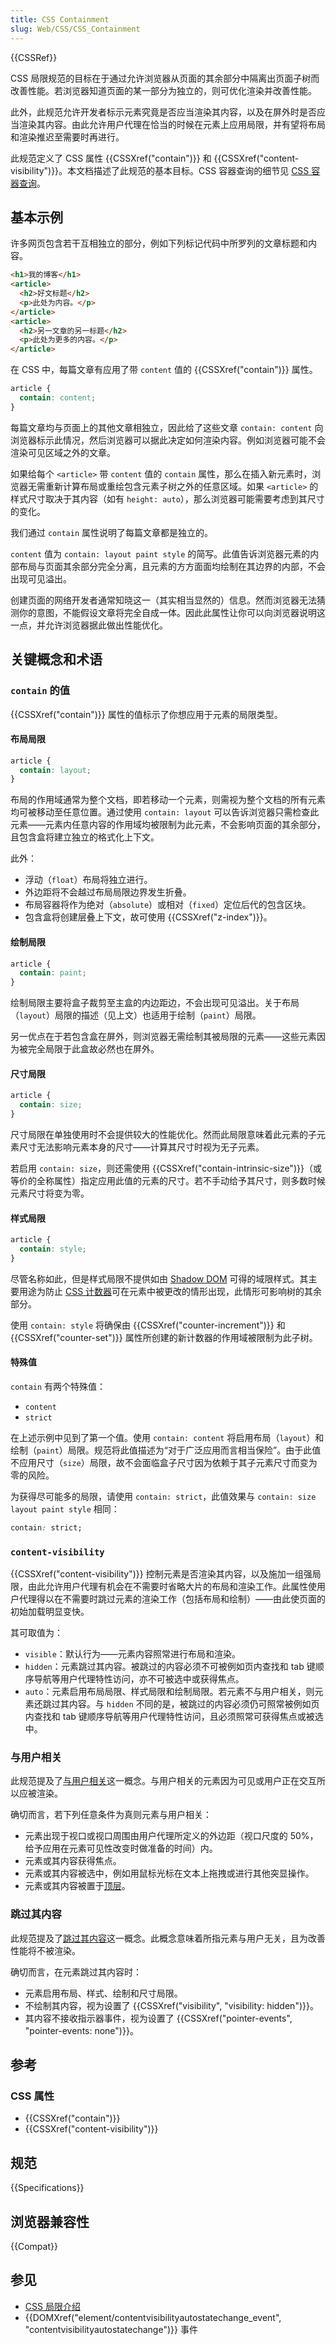 ```yaml
---
title: CSS Containment
slug: Web/CSS/CSS_Containment
---
```


{{CSSRef}}

CSS 局限规范的目标在于通过允许浏览器从页面的其余部分中隔离出页面子树而改善性能。若浏览器知道页面的某一部分为独立的，则可优化渲染并改善性能。

此外，此规范允许开发者标示元素究竟是否应当渲染其内容，以及在屏外时是否应当渲染其内容。由此允许用户代理在恰当的时候在元素上应用局限，并有望将布局和渲染推迟至需要时再进行。

此规范定义了 CSS 属性 {{CSSXref("contain")}} 和 {{CSSXref("content-visibility")}}。本文档描述了此规范的基本目标。CSS 容器查询的细节见 [CSS 容器查询](/zh-CN/docs/Web/CSS/CSS_Container_Queries)。

## 基本示例

许多网页包含若干互相独立的部分，例如下列标记代码中所罗列的文章标题和内容。

```html
<h1>我的博客</h1>
<article>
  <h2>好文标题</h2>
  <p>此处为内容。</p>
</article>
<article>
  <h2>另一文章的另一标题</h2>
  <p>此处为更多的内容。</p>
</article>
```

在 CSS 中，每篇文章有应用了带 `content` 值的 {{CSSXref("contain")}} 属性。

```css
article {
  contain: content;
}
```

每篇文章均与页面上的其他文章相独立，因此给了这些文章 `contain: content` 向浏览器标示此情况，然后浏览器可以据此决定如何渲染内容。例如浏览器可能不会渲染可见区域之外的文章。

如果给每个 `<article>` 带 `content` 值的 `contain` 属性，那么在插入新元素时，浏览器无需重新计算布局或重绘包含元素子树之外的任意区域。如果 `<article>` 的样式尺寸取决于其内容（如有 `height: auto`），那么浏览器可能需要考虑到其尺寸的变化。

我们通过 `contain` 属性说明了每篇文章都是独立的。

`content` 值为 `contain: layout paint style` 的简写。此值告诉浏览器元素的内部布局与页面其余部分完全分离，且元素的方方面面均绘制在其边界的内部，不会出现可见溢出。

创建页面的网络开发者通常知晓这一（其实相当显然的）信息。然而浏览器无法猜测你的意图，不能假设文章将完全自成一体。因此此属性让你可以向浏览器说明这一点，并允许浏览器据此做出性能优化。

## 关键概念和术语

### `contain` 的值

{{CSSXref("contain")}} 属性的值标示了你想应用于元素的局限类型。

#### 布局局限

```css
article {
  contain: layout;
}
```

布局的作用域通常为整个文档，即若移动一个元素，则需视为整个文档的所有元素均可被移动至任意位置。通过使用 `contain: layout` 可以告诉浏览器只需检查此元素——元素内任意内容的作用域均被限制为此元素，不会影响页面的其余部分，且包含盒将建立独立的格式化上下文。

此外：

- 浮动（`float`）布局将独立进行。
- 外边距将不会越过布局局限边界发生折叠。
- 布局容器将作为绝对（`absolute`）或相对（`fixed`）定位后代的包含区块。
- 包含盒将创建层叠上下文，故可使用 {{CSSXref("z-index")}}。

#### 绘制局限

```css
article {
  contain: paint;
}
```

绘制局限主要将盒子裁剪至主盒的内边距边，不会出现可见溢出。关于布局（`layout`）局限的描述（见上文）也适用于绘制（`paint`）局限。

另一优点在于若包含盒在屏外，则浏览器无需绘制其被局限的元素——这些元素因为被完全局限于此盒故必然也在屏外。

#### 尺寸局限

```css
article {
  contain: size;
}
```

尺寸局限在单独使用时不会提供较大的性能优化。然而此局限意味着此元素的子元素尺寸无法影响元素本身的尺寸——计算其尺寸时视为无子元素。

若启用 `contain: size`，则还需使用 {{CSSXref("contain-intrinsic-size")}}（或等价的全称属性）指定应用此值的元素的尺寸。若不手动给予其尺寸，则多数时候元素尺寸将变为零。

#### 样式局限

```css
article {
  contain: style;
}
```

尽管名称如此，但是样式局限不提供如由 [Shadow DOM](/zh-CN/docs/Web/API/Web_components/Using_shadow_DOM) 可得的域限样式。其主要用途为防止 [CSS 计数器](/zh-CN/docs/Web/CSS/CSS_Counter_Styles/Using_CSS_counters)可在元素中被更改的情形出现，此情形可影响树的其余部分。

使用 `contain: style` 将确保由 {{CSSXref("counter-increment")}} 和 {{CSSXref("counter-set")}} 属性所创建的新计数器的作用域被限制为此子树。

#### 特殊值

`contain` 有两个特殊值：

- `content`
- `strict`

在上述示例中见到了第一个值。使用 `contain: content` 将启用布局（`layout`）和绘制（`paint`）局限。规范将此值描述为“对于广泛应用而言相当保险”。由于此值不应用尺寸（`size`）局限，故不会面临盒子尺寸因为依赖于其子元素尺寸而变为零的风险。

为获得尽可能多的局限，请使用 `contain: strict`，此值效果与 `contain: size layout paint style` 相同：

```css
contain: strict;
```

### `content-visibility`

{{CSSXref("content-visibility")}} 控制元素是否渲染其内容，以及施加一组强局限，由此允许用户代理有机会在不需要时省略大片的布局和渲染工作。此属性使用户代理得以在不需要时跳过元素的渲染工作（包括布局和绘制）——由此使页面的初始加载明显变快。

其可取值为：

- `visible`：默认行为——元素内容照常进行布局和渲染。
- `hidden`：元素跳过其内容。被跳过的内容必须不可被例如页内查找和 tab 键顺序导航等用户代理特性访问，亦不可被选中或获得焦点。
- `auto`：元素启用布局局限、样式局限和绘制局限。若元素不与用户相关，则元素还跳过其内容。与 `hidden` 不同的是，被跳过的内容必须仍可照常被例如页内查找和 tab 键顺序导航等用户代理特性访问，且必须照常可获得焦点或被选中。

### 与用户相关

此规范提及了[与用户相关](https://w3c.github.io/csswg-drafts/css-contain/#relevant-to-the-user)这一概念。与用户相关的元素因为可见或用户正在交互所以应被渲染。

确切而言，若下列任意条件为真则元素与用户相关：

- 元素出现于视口或视口周围由用户代理所定义的外边距（视口尺度的 50%，给予应用在元素可见性改变时做准备的时间）内。
- 元素或其内容获得焦点。
- 元素或其内容被选中，例如用鼠标光标在文本上拖拽或进行其他突显操作。
- 元素或其内容被置于[顶层](https://w3c.github.io/csswg-drafts/css-position-4/#top-layer)。

### 跳过其内容

此规范提及了[跳过其内容](https://w3c.github.io/csswg-drafts/css-contain/#skips-its-contents)这一概念。此概念意味着所指元素与用户无关，且为改善性能将不被渲染。

确切而言，在元素跳过其内容时：

- 元素启用布局、样式、绘制和尺寸局限。
- 不绘制其内容，视为设置了 {{CSSXref("visibility", "visibility: hidden")}}。
- 其内容不接收指示器事件，视为设置了 {{CSSXref("pointer-events", "pointer-events: none")}}。

## 参考

### CSS 属性

- {{CSSXref("contain")}}
- {{CSSXref("content-visibility")}}

## 规范

{{Specifications}}

## 浏览器兼容性

{{Compat}}

## 参见

- [CSS 局限介绍](https://blogs.igalia.com/mrego/2019/01/11/an-introduction-to-css-containment/)
- {{DOMXref("element/contentvisibilityautostatechange_event", "contentvisibilityautostatechange")}} 事件
